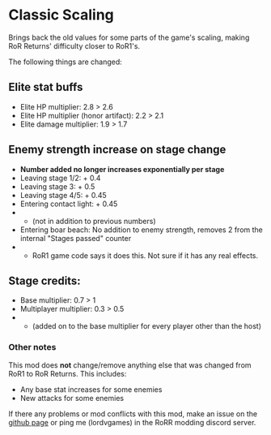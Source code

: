 # Classic Scaling

Brings back the old values for some parts of the game's scaling, making RoR Returns' difficulty closer to RoR1's.

The following things are changed:

## Elite stat buffs
- Elite HP multiplier: 2.8 > 2.6
- Elite HP multiplier (honor artifact): 2.2 > 2.1
- Elite damage multiplier: 1.9 > 1.7

## Enemy strength increase on stage change
- **Number added no longer increases exponentially per stage**
- Leaving stage 1/2: + 0.4
- Leaving stage 3: + 0.5
- Leaving stage 4/5: + 0.45
- Entering contact light: + 0.45
- - (not in addition to previous numbers)
- Entering boar beach: No addition to enemy strength, removes 2 from the internal "Stages passed" counter
- - RoR1 game code says it does this. Not sure if it has any real effects.

## Stage credits:
- Base multiplier: 0.7 > 1
- Multiplayer multiplier: 0.3 > 0.5
- - (added on to the base multiplier for every player other than the host)

### Other notes
This mod does **not** change/remove anything else that was changed from RoR1 to RoR Returns. This includes:
- Any base stat increases for some enemies
- New attacks for some enemies

If there any problems or mod conflicts with this mod, make an issue on the [github page](https://github.com/LordVGames/ClassicScaling) or ping me (lordvgames) in the RoRR modding discord server.